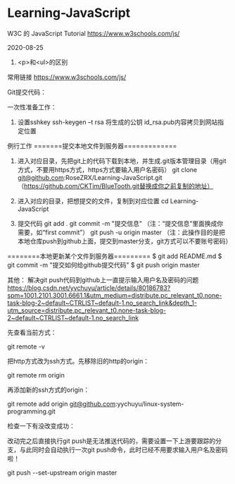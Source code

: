 # Learning-JavaScript

W3C 的 JavaScript Tutorial
https://www.w3schools.com/js/

2020-08-25
1. \<p\>和\<ul\>的区别
  
  
  
  
常用链接
https://www.w3schools.com/js/



Git提交代码：

一次性准备工作：
1. 设置sshkey
ssh-keygen –t rsa
将生成的公钥 id_rsa.pub内容拷贝到网站指定位置


例行工作
=======提交本地文件到服务器=============
1. 进入对应目录，先把git上的代码下载到本地，并生成.git版本管理目录（用git方式，不要用https方式，https方式要输入用户名密码）
git clone git@github.com:RoseZRX/Learning-JavaScript.git（https://github.com/CKTim/BlueTooth.git替换成你之前复制的地址）

2. 进入对应的目录，把想提交的文件，复制到对应位置
cd Learning-JavaScript

3. 提交代码
git add .
git commit  -m  "提交信息"  （注：“提交信息”里面换成你需要，如“first commit”）
git push -u origin master   （注：此操作目的是把本地仓库push到github上面，提交到master分支，git方式可以不要账号密码）

========本地更新某个文件到服务器=========
$ git add README.md
$ git commit -m "提交如何给github提交代码"
$ git push origin master


其他：
解决git push代码到github上一直提示输入用户名及密码的问题
https://blog.csdn.net/yychuyu/article/details/80186783?spm=1001.2101.3001.6661.1&utm_medium=distribute.pc_relevant_t0.none-task-blog-2~default~CTRLIST~default-1.no_search_link&depth_1-utm_source=distribute.pc_relevant_t0.none-task-blog-2~default~CTRLIST~default-1.no_search_link


先查看当前方式：

git remote -v


把http方式改为ssh方式。先移除旧的http的origin：

git remote rm origin

再添加新的ssh方式的origin：

git remote add origin git@github.com:yychuyu/linux-system-programming.git

检查一下有没改变成功：

改动完之后直接执行git push是无法推送代码的，需要设置一下上游要跟踪的分支，与此同时会自动执行一次git push命令，此时已经不用要求输入用户名及密码啦！

git push --set-upstream origin master
